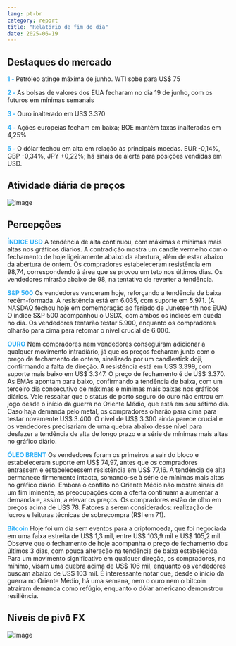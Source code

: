 ```yaml
---
lang: pt-br
category: report
title: "Relatório de fim do dia"
date: 2025-06-19
---
```



<h2>Destaques do mercado</h2>
<strong style="color: #2caef7;">1 - </strong> Petróleo atinge máxima de junho. WTI sobe para US$ 75

<strong style="color: #2caef7;">2 - </strong> As bolsas de valores dos EUA fecharam no dia 19 de junho, com os futuros em mínimas semanais


<strong style="color: #2caef7;">3 - </strong> Ouro inalterado em US$ 3.370


<strong style="color: #2caef7;">4 - </strong> Ações europeias fecham em baixa; BOE mantém taxas inalteradas em 4,25%

<strong style="color: #2caef7;">5 - </strong> O dólar fechou em alta em relação às principais moedas. EUR -0,14%, GBP -0,34%, JPY +0,22%; há sinais de alerta para posições vendidas em USD.



<h2>Atividade diária de preços</h2>
<img src="https://markleighedu.github.io/img/Jun-2025/19-Jun-2025/price.jpg" alt="Image"/>

<h2>Percepções</h2>
<strong style="color: #2caef7;">ÍNDICE USD</strong> A tendência de alta continuou, com máximas e mínimas mais altas nos gráficos diários. A contradição mostra um candle vermelho com o fechamento de hoje ligeiramente abaixo da abertura, além de estar abaixo da abertura de ontem. Os compradores estabeleceram resistência em 98,74, correspondendo à área que se provou um teto nos últimos dias. Os vendedores mirarão abaixo de 98, na tentativa de reverter a tendência.

<strong style="color: #2caef7;">S&P 500</strong> Os vendedores venceram hoje, reforçando a tendência de baixa recém-formada. A resistência está em 6.035, com suporte em 5.971. (A NASDAQ fechou hoje em comemoração ao feriado de Juneteenth nos EUA) O índice S&P 500 acompanhou o USDX, com ambos os índices em queda no dia. Os vendedores tentarão testar 5.900, enquanto os compradores olharão para cima para retomar o nível crucial de 6.000.

<strong style="color: #2caef7;">OURO</strong> Nem compradores nem vendedores conseguiram adicionar a qualquer movimento intradiário, já que os preços fecharam junto com o preço de fechamento de ontem, sinalizado por um candlestick doji, confirmando a falta de direção. A resistência está em US$ 3.399, com suporte mais baixo em US$ 3.347. O preço de fechamento é de US$ 3.370. As EMAs apontam para baixo, confirmando a tendência de baixa, com um terceiro dia consecutivo de máximas e mínimas mais baixas nos gráficos diários. Vale ressaltar que o status de porto seguro do ouro não entrou em jogo desde o início da guerra no Oriente Médio, que está em seu sétimo dia. Caso haja demanda pelo metal, os compradores olharão para cima para testar novamente US$ 3.400. O nível de US$ 3.300 ainda parece crucial e os vendedores precisariam de uma quebra abaixo desse nível para desfazer a tendência de alta de longo prazo e a série de mínimas mais altas no gráfico diário.

<strong style="color: #2caef7;">ÓLEO BRENT</strong> Os vendedores foram os primeiros a sair do bloco e estabeleceram suporte em US$ 74,97, antes que os compradores entrassem e estabelecessem resistência em US$ 77,16. A tendência de alta permanece firmemente intacta, somando-se à série de mínimas mais altas no gráfico diário. Embora o conflito no Oriente Médio não mostre sinais de um fim iminente, as preocupações com a oferta continuam a aumentar a demanda e, assim, a elevar os preços. Os compradores estão de olho em preços acima de US$ 78. Fatores a serem considerados: realização de lucros e leituras técnicas de sobrecompra (RSI em 71).

<strong style="color: #2caef7;">Bitcoin</strong> Hoje foi um dia sem eventos para a criptomoeda, que foi negociada em uma faixa estreita de US$ 1,3 mil, entre US$ 103,9 mil e US$ 105,2 mil. Observe que o fechamento de hoje acompanha o preço de fechamento dos últimos 3 dias, com pouca alteração na tendência de baixa estabelecida. Para um movimento significativo em qualquer direção, os compradores, no mínimo, visam uma quebra acima de US$ 106 mil, enquanto os vendedores buscam abaixo de US$ 103 mil. É interessante notar que, desde o início da guerra no Oriente Médio, há uma semana, nem o ouro nem o bitcoin atraíram demanda como refúgio, enquanto o dólar americano demonstrou resiliência.



<h2>Níveis de pivô FX</h2>
<img src="https://markleighedu.github.io/img/Jun-2025/19-Jun-2025/pivot.jpg" alt="Image"/>